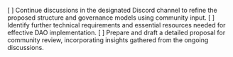 [ ] Continue discussions in the designated Discord channel to refine the proposed structure and governance models using community input.
[ ] Identify further technical requirements and essential resources needed for effective DAO implementation.
[ ] Prepare and draft a detailed proposal for community review, incorporating insights gathered from the ongoing discussions.